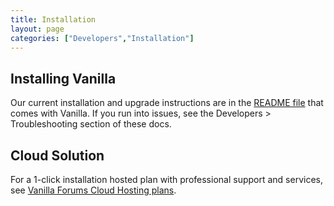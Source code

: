 ```yaml
---
title: Installation
layout: page
categories: ["Developers","Installation"]
---
```


## Installing Vanilla

Our current installation and upgrade instructions are in the [README file](https://github.com/vanillaforums/vanilla/blob/master/README.md) that comes with Vanilla. If you run into issues, see the Developers > Troubleshooting section of these docs.

## Cloud Solution

For a 1-click installation hosted plan with professional support and services, see [Vanilla Forums Cloud Hosting plans](http://vanillaforums.com/plans).
